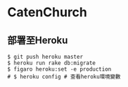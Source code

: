 # CatenChurch

## 部署至Heroku

```
$ git push heroku master
$ heroku run rake db:migrate
$ figaro heroku:set -e production
# $ heroku config # 查看heroku環境變數
```
